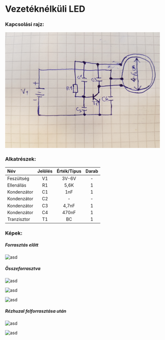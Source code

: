 # Vezetéknélküli LED


### Kapcsolási rajz:
![asd](/img/LED/20230216_105507.jpg)



### Alkatrészek:
|Név|Jelölés|Érték/Típus|Darab|
|:---|:---:|:---:|:---:|
|Feszültség|V1|3V-6V|-|
|Ellenállás|R1|5,6K|1|
|Kondenzátor|C1|1nF|1|
|Kondenzátor|C2|-|-|
|Kondenzátor|C3|4,7nF|1|
|Kondenzátor|C4|470nF|1|
|Tranzisztor|T1|BC|1|

### Képek:
##### Forrasztás előtt

![asd](/img/LED/20230210_091954.jpg)



##### Összeforrasztva

![asd](/img/LED/20230210_094549.jpg)


![asd](/img/LED/20230210_094555.jpg)


![asd](/img/LED//20230210_094602.jpg)



##### Rézhuzal felforrasztása után

![asd](/img/LED/20230210_104012.jpg)


![asd](/img/LED/20230210_104018.jpg)